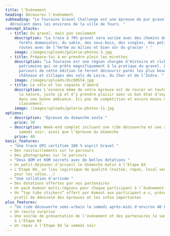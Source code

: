 ```yaml
---
title: l'Événement
heading: Découvrez l'événement
subheading: "Le Touraine Gravel Challenge est une épreuve de pur gravel se
  déroulant dans les environs de la ville de Tours. "
concept_blocks:
  - title: Du gravel, mais pas seulement
    description: "La trace à 70% gravel sera variée avec des chemins de vigne, des
      forêts domaniales, du sable, des sous-bois, des singles, des petites
      routes avec de l’herbe au milieu et bien sûr du gravier ! "
    image: /images/uploads/galerie-photos-3.jpg
  - title: Prépare-toi à en prendre plein les mirettes
    description: "La Touraine est une région chargée d'Histoire et riche en
      patrimoine qui se prête magnifiquement à la pratique du gravel. Les
      parcours de cette édition te feront découvrir parmi les plus beaux
      châteaux et villages des vals de Loire, du Cher et de l’Indre. "
    image: /images/uploads/dsc00554.jpg
  - title: Le vélo et les copains d’abord
    description: L’essence même de notre épreuve est de rouler en toute liberté dans
      la nature, juste çà et d’y prendre plaisir avec un bon état d’esprit et
      dans une bonne ambiance. Ici pas de compétition et encore moins de
      classement.
    image: /images/uploads/galerie-photos-11.jpg
options:
  - description: "Épreuve du dimanche seule "
    price: 30
  - description: Week-end complet incluant une ride découverte et une soirée le
      samedi soir, ainsi que l’épreuve du dimanche
    price: 40
basic_features:
  - "Une trace GPS certifiée 100 % esprit Gravel "
  - Des ravitaillements sur le parcours
  - Des photographes sur le parcours
  - "Deux QOM et KOM secrets avec de belles dotations "
  - Un petit-déjeuner d'accueil le dimanche matin à l’Etape 84
  - L'Etape 84, un lieu logistique de qualité (nuitée, repas, local sécurisée
    pour les vélos...)
  - "Une collation d'arrivée "
  - Des dotations offertes par nos partenaires
  - Un pack Komoot multi-régions pour chaque participant à l’événement
  - Un “top tube stickers” offert par Komoot aux participant-e-s, présentant le
    profil de dénivelé des épreuves et les infos importantes
plus_features:
  - "Un ride découverte semi-urbain le samedi après-midi d'environ 40 km "
  - Un ravito surprise
  - Une soirée de présentation de l'évènement et des partenaires le samedi soir
    à L'Etape 84
  - Un repas à l'Etape 84 le samedi soir
---
```

